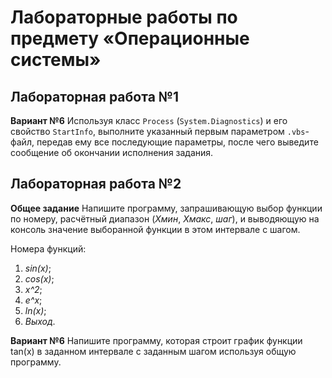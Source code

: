 # Лабораторные работы по предмету «Операционные системы»

## Лабораторная работа №1

**Вариант №6** Используя класс `Process` (`System.Diagnostics`) и его
свойство `StartInfo`, выполните указанный первым параметром `.vbs`-файл,
передав ему все последующие параметры, после чего выведите сообщение
об окончании исполнения задания.

## Лабораторная работа №2

**Общее задание** Напишите программу, запрашивающую выбор функции по номеру, расчётный диапазон (*Xмин*, *Xмакс*, *шаг*), и выводяющую на
консоль значение выборанной функции в этом интервале с шагом.

Номера функций:

1. *sin(x)*;
2. *cos(x)*;
3. *x^2*;
4. *e^x*;
5. *ln(x)*;
6. *Выход*.

**Вариант №6**
Напишите программу, которая строит график функции tan(x) в заданном 
интервале с заданным шагом используя общую программу.